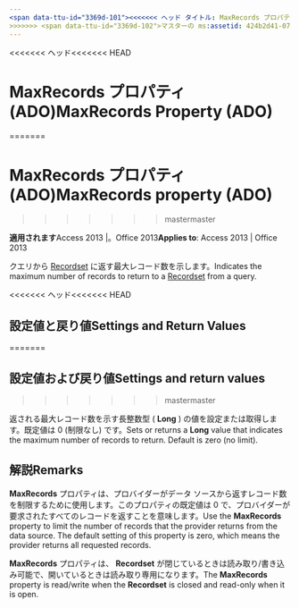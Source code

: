 ```yaml
---
<span data-ttu-id="3369d-101"><<<<<<< ヘッド タイトル: MaxRecords プロパティ (ADO) TOCTitle: MaxRecords プロパティ (ADO) === タイトル: MaxRecords プロパティ (ADO) TOCTitle: MaxRecords プロパティ (ADO)</span><span class="sxs-lookup"><span data-stu-id="3369d-101"><<<<<<< HEAD title: MaxRecords Property (ADO) TOCTitle: MaxRecords Property (ADO) ======= title: MaxRecords property (ADO) TOCTitle: MaxRecords property (ADO)</span></span>
>>>>>>> <span data-ttu-id="3369d-102">マスターの ms:assetid: 424b2d41-073a-3fbe-30aa-99fac94f9a81 ms:mtpsurl: https://msdn.microsoft.com/library/JJ249195(v=office.15) ms:contentKeyID: 48544475 ms.date: 2015/09/18 mtps_version: v=office.15</span><span class="sxs-lookup"><span data-stu-id="3369d-102">master ms:assetid: 424b2d41-073a-3fbe-30aa-99fac94f9a81 ms:mtpsurl: https://msdn.microsoft.com/library/JJ249195(v=office.15) ms:contentKeyID: 48544475 ms.date: 09/18/2015 mtps_version: v=office.15</span></span>
---
```


<span data-ttu-id="3369d-103"><<<<<<< ヘッド</span><span class="sxs-lookup"><span data-stu-id="3369d-103"><<<<<<< HEAD</span></span>
# <a name="maxrecords-property-ado"></a><span data-ttu-id="3369d-104">MaxRecords プロパティ (ADO)</span><span class="sxs-lookup"><span data-stu-id="3369d-104">MaxRecords Property (ADO)</span></span>
=======
# <a name="maxrecords-property-ado"></a><span data-ttu-id="3369d-105">MaxRecords プロパティ (ADO)</span><span class="sxs-lookup"><span data-stu-id="3369d-105">MaxRecords property (ADO)</span></span>
>>>>>>> <span data-ttu-id="3369d-106">master</span><span class="sxs-lookup"><span data-stu-id="3369d-106">master</span></span>


<span data-ttu-id="3369d-107">**適用されます**Access 2013 |。Office 2013</span><span class="sxs-lookup"><span data-stu-id="3369d-107">**Applies to**: Access 2013 | Office 2013</span></span>

<span data-ttu-id="3369d-108">クエリから [Recordset](recordset-object-ado.md) に返す最大レコード数を示します。</span><span class="sxs-lookup"><span data-stu-id="3369d-108">Indicates the maximum number of records to return to a [Recordset](recordset-object-ado.md) from a query.</span></span>

<span data-ttu-id="3369d-109"><<<<<<< ヘッド</span><span class="sxs-lookup"><span data-stu-id="3369d-109"><<<<<<< HEAD</span></span>
## <a name="settings-and-return-values"></a><span data-ttu-id="3369d-110">設定値と戻り値</span><span class="sxs-lookup"><span data-stu-id="3369d-110">Settings and Return Values</span></span>
=======
## <a name="settings-and-return-values"></a><span data-ttu-id="3369d-111">設定値および戻り値</span><span class="sxs-lookup"><span data-stu-id="3369d-111">Settings and return values</span></span>
>>>>>>> <span data-ttu-id="3369d-112">master</span><span class="sxs-lookup"><span data-stu-id="3369d-112">master</span></span>

<span data-ttu-id="3369d-p101">返される最大レコード数を示す長整数型 ( **Long** ) の値を設定または取得します。既定値は 0 (制限なし) です。</span><span class="sxs-lookup"><span data-stu-id="3369d-p101">Sets or returns a **Long** value that indicates the maximum number of records to return. Default is zero (no limit).</span></span>

## <a name="remarks"></a><span data-ttu-id="3369d-115">解説</span><span class="sxs-lookup"><span data-stu-id="3369d-115">Remarks</span></span>

<span data-ttu-id="3369d-p102">**MaxRecords** プロパティは、プロバイダーがデータ ソースから返すレコード数を制限するために使用します。このプロパティの既定値は 0 で、プロバイダーが要求されたすべてのレコードを返すことを意味します。</span><span class="sxs-lookup"><span data-stu-id="3369d-p102">Use the **MaxRecords** property to limit the number of records that the provider returns from the data source. The default setting of this property is zero, which means the provider returns all requested records.</span></span>

<span data-ttu-id="3369d-118">**MaxRecords** プロパティは、 **Recordset** が閉じているときは読み取り/書き込み可能で、開いているときは読み取り専用になります。</span><span class="sxs-lookup"><span data-stu-id="3369d-118">The **MaxRecords** property is read/write when the **Recordset** is closed and read-only when it is open.</span></span>

